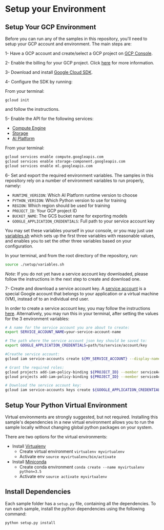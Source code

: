 # Setup your Environment

## Setup Your GCP Environment

Before you can run any of the samples in this repository, you'll need to setup your GCP account and environment.
The main steps are:

1- Have a GCP account and create/select a GCP project on [GCP Console](https://console.cloud.google.com).

2- Enable the billing for your GCP project. Click [here](https://cloud.google.com/billing/docs/how-to/modify-project) for more information.

3- Download and install [Google Cloud SDK](https://cloud.google.com/sdk/docs/).

4- Configure the SDK by running:

From your terminal:

   ```shell
   gcloud init
   ```
   
   and follow the instructions.
   
5- Enable the API for the following services:

  * [Compute Engine](https://pantheon.corp.google.com/compute)
  * [Storage](https://pantheon.corp.google.com/storage)
  * [AI Platform](https://pantheon.corp.google.com/mlengine)

From your terminal:

```bash
gcloud services enable compute.googleapis.com
gcloud services enable storage-component.googleapis.com
gcloud services enable ml.googleapis.com
```

6- Set and export the required environment variables. The samples in this repository rely on a 
number of environment variables to run properly, namely:
  * `RUNTIME_VERSION`: Which AI Platform runtime version to choose
  * `PYTHON_VERSION`: Which Python version to use for training
  * `REGION`: Which region should be used for training
  * `PROJECT_ID`: Your GCP project ID
  * `BUCKET_NAME`: The GCS bucket name for exporting models
  * `GOOGLE_APPLICATION_CREDENTIALS`: Full path to your service account key
  
You may set these variables yourself in your console, or you may just use [variables.sh](./variables.sh)
which sets up the first three variables with reasonable values, and enables you to
set the other three variables based on your configuration.

In your terminal, and from the root directory of the repository, run:

```bash
source ./setup/variables.sh
```

*Note:* If you do not yet have a service account key downloaded, please follow the instructions
in the next step to create and download one.


7- Create and download a service account key.
A [service account](https://cloud.google.com/iam/docs/service-accounts) is a special Google account that belongs to your application or a virtual machine (VM), instead of to an individual end user.

In order to create a service account key, you may follow the instructions [here](https://cloud.google.com/iam/docs/creating-managing-service-account-keys#iam-service-account-keys-create-gcloud).
Alternatively, you may run this in your terminal, after setting the values for the 3 environment variables:


```bash
# A name for the service account you are about to create:
export SERVICE_ACCOUNT_NAME=your-service-account-name

# The path where the service account json key should be saved to:
export GOOGLE_APPLICATION_CREDENTIALS=path/to/service/account/key

#Creathe service account:
gcloud iam service-accounts create ${MY_SERVICE_ACCOUNT} --display-name="Service Account for ai-platform-samples repo"

# Grant the required roles:
gcloud projects add-iam-policy-binding ${PROJECT_ID} --member serviceAccount:${SERVICE_ACCOUNT_NAME}@${PROJECT_ID}.iam.gserviceaccount.com --role roles/ml.developer
gcloud projects add-iam-policy-binding ${PROJECT_ID} --member serviceAccount:${SERVICE_ACCOUNT_NAME}@${PROJECT_ID}.iam.gserviceaccount.com --role roles/storage.objectAdmin

# Download the service account key:
gcloud iam service-accounts keys create ${GOOGLE_APPLICATION_CREDENTIALS} --iam-account ${SERVICE_ACCOUNT_NAME}@${PROJECT_ID}.iam.gserviceaccount.com
```

## Setup Your Python Virtual Environment

Virtual environments are strongly suggested, but not required. Installing this
sample's dependencies in a new virtual environment allows you to run the sample
locally without changing global python packages on your system.

There are two options for the virtual environments:

*   Install [Virtualenv](https://virtualenv.pypa.io/en/stable/) 
    *   Create virtual environment `virtualenv myvirtualenv`
    *   Activate env `source myvirtualenv/bin/activate`
*   Install [Miniconda](https://conda.io/miniconda.html)
    *   Create conda environment `conda create --name myvirtualenv python=3.5`
    *   Activate env `source activate myvirtualenv`
    

## Install Dependencies

Each sample folder has a `setup.py` file, containing all the dependencies.
To run each sample, install the python dependencies using the following command:
 
 ```bash
python setup.py install
 ```
 
